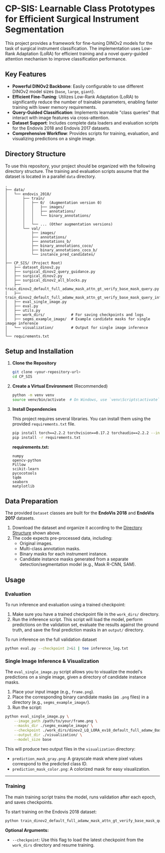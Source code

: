 # CP-SIS: Learnable Class Prototypes for Efficient Surgical Instrument Segmentation

This project provides a framework for fine-tuning DINOv2 models for the task of surgical instrument classification. 
The implementation uses Low-Rank Adaptation (LoRA) for efficient training and a novel query-guided attention mechanism to improve classification performance.

## Key Features

  * **Powerful DINOv2 Backbone**: Easily configurable to use different DINOv2 model sizes (`base`, `large`, `giant`).
  * **Efficient Fine-Tuning**: Utilizes Low-Rank Adaptation (LoRA) to significantly reduce the number of trainable parameters, enabling faster training with lower memory requirements.
  * **Query-Guided Classification**: Implements learnable "class queries" that interact with image features via cross-attention.
  * **Dataset Support**: Includes complete data loaders and evaluation scripts for the Endovis 2018 and Endovis 2017 datasets.
  * **Comprehensive Workflow**: Provides scripts for training, evaluation, and visualizing predictions on a single image.

## Directory Structure

To use this repository, your project should be organized with the following directory structure. The training and evaluation scripts assume that the dataset is located in a parallel `data` directory.

```
.
├── data/
│   └── endovis_2018/
│       ├── train/
│       │   ├── 0/  (Augmentation version 0)
│       │   │   ├── images/
│       │   │   ├── annotations/
│       │   │   └── binary_annotations/
│       │   │  
│       │   └── ... (Other augmentation versions)
│       └── val/
│           ├── images/
│           ├── annotations/
│           ├── annotations_b/
│           ├── binary_annotations_coco/
│           ├── binary_annotations_coco_b/
│           └── instance_pred_candidates/
│
├── CP_SIS/ (Project Root)
│   ├── dataset_dinov2.py
│   ├── surgical_dinov2_query_guidance.py
│   ├── surgical_dinov2.py
│   ├── surgical_dinov2_all_blocks.py
│   ├── train_dinov2_default_full_adamw_mask_attn_gt_verify_base_mask_query.py
│   ├── train_dinov2_default_full_adamw_mask_attn_gt_verify_base_mask_query_inference.py
│   ├── eval_single_image.py
│   ├── eval.py
│   ├── utils.py
│   ├── work_dirs/            # For saving checkpoints and logs
│   ├── segms_example_image/  # Example candidate masks for single image inference
│   └── visualization/        # Output for single image inference
│
└── requirements.txt
```

## Setup and Installation

1.  **Clone the Repository**

    ```bash
    git clone <your-repository-url>
    cd CP_SIS
    ```

2.  **Create a Virtual Environment** (Recommended)

    ```bash
    python -m venv venv
    source venv/bin/activate  # On Windows, use `venv\Scripts\activate`
    ```

3.  **Install Dependencies**

    This project requires several libraries. You can install them using the provided `requirements.txt` file.

    ```bash
    pip install torch==2.2.2 torchvision==0.17.2 torchaudio==2.2.2 --index-url https://download.pytorch.org/whl/cu118
    pip install -r requirements.txt
    ```

    **requirements.txt:**

    ```
    numpy
    opencv-python
    Pillow
    scikit-learn
    pycocotools
    tqdm
    seaborn
    matplotlib
    ```

## Data Preparation

The provided `Dataset` classes are built for the **EndoVis 2018** and **EndoVis 2017** datasets.

1.  Download the dataset and organize it according to the [Directory Structure](https://www.google.com/search?q=%23directory-structure) shown above.
2.  The code expects pre-processed data, including:
      * Original images.
      * Multi-class annotation masks.
      * Binary masks for each instrument instance.
      * Candidate instance masks generated from a separate detection/segmentation model (e.g., Mask R-CNN, SAM).

## Usage


### Evaluation

To run inference and evaluation using a trained checkpoint:

1.  Make sure you have a trained checkpoint file in the `work_dirs/` directory.
2.  Run the inference script. This script will load the model, perform predictions on the validation set, evaluate the results against the ground truth, and save the final prediction masks in an `output/` directory.

<!-- end list -->

To run inference on the full validation dataset 
```bash
python eval.py --checkpoint 2>&1 | tee inference_log.txt
```

### Single Image Inference & Visualization

The `eval_single_image.py` script allows you to visualize the model's predictions on a single image, given a directory of candidate instance masks.

1.  Place your input image (e.g., `frame.png`).
2.  Place the corresponding binary candidate masks (as `.png` files) in a directory (e.g., `segms_example_image/`).
3.  Run the script:

<!-- end list -->

```bash
python eval_single_image.py \
    --image_path /path/to/your/frame.png \
    --masks_dir ./segms_example_image/ \
    --checkpoint ./work_dirs/dinov2_LQ_LORA_ev18_default_full_adamw_Base/checkpoint_epoch_19.pth \
    --output_dir ./visualization/ \
    --model_size base
```

This will produce two output files in the `visualization` directory:

  * `prediction_mask_gray.png`: A grayscale mask where pixel values correspond to the predicted class ID.
  * `prediction_mask_color.png`: A colorized mask for easy visualization.

-----


### Training

The main training script trains the model, runs validation after each epoch, and saves checkpoints.

To start training on the Endovis 2018 dataset:

```bash
python train_dinov2_default_full_adamw_mask_attn_gt_verify_base_mask_query.py --dataset endovis_2018
```

**Optional Arguments:**

  * `--checkpoint`: Use this flag to load the latest checkpoint from the `work_dirs` directory and resume training.
